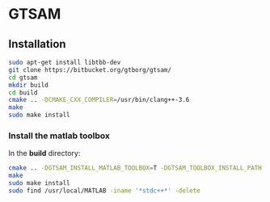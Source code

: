 # GTSAM


## Installation

```bash
sudo apt-get install libtbb-dev
git clone https://bitbucket.org/gtborg/gtsam/
cd gtsam
mkdir build
cd build
cmake .. -DCMAKE_CXX_COMPILER=/usr/bin/clang++-3.6
make
sudo make install
```

### Install the matlab toolbox

In the **build** directory:
```bash
cmake .. -DGTSAM_INSTALL_MATLAB_TOOLBOX=T -DGTSAM_TOOLBOX_INSTALL_PATH:PATH=/usr/local/MATLAB/R2015b/toolbox -DCMAKE_CXX_COMPILER=/usr/bin/clang++-3.6
make
sudo make install
sudo find /usr/local/MATLAB -iname '*stdc++*' -delete
```
